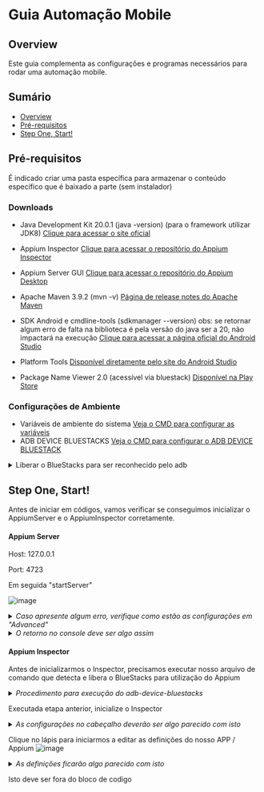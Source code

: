 # Guia Automação Mobile

## Overview
Este guia complementa as configurações e programas necessários para rodar uma automação mobile.

## Sumário
- [Overview](#overview)
- [Pré-requisitos](#pré-requisitos)
- [Step One, Start!](#step-one-start)

## Pré-requisitos
É indicado criar uma pasta específica para armazenar o conteúdo específico que é baixado a parte (sem instalador)

### Downloads
- Java Development Kit 20.0.1 (java -version) (para o framework utilizar JDK8)
  [Clique para acessar o site oficial](https://www.oracle.com/br/java/technologies/downloads/#jdk20-windows)

- Appium Inspector
 [Clique para acessar o repositório do Appium Inspector](https://github.com/appium/appium-inspector/releases)

- Appium Server GUI
 [Clique para acessar o repositório do Appium Desktop](https://github.com/appium/appium-desktop/releases/tag/v1.22.3-4)

- Apache Maven 3.9.2 (mvn -v)
[Página de release notes do Apache Maven](https://maven.apache.org/docs/3.9.2/release-notes.html)

- SDK Android e cmdline-tools (sdkmanager --version) obs: se retornar algum erro de falta na biblioteca é pela versão do java ser a 20, não impactará na execução
[Clique para acessar a página oficial do Android Studio](https://developer.android.com/studio)

- Platform Tools
[Disponível diretamente pelo site do Android Studio](https://developer.android.com/studio/releases/platform-tools?hl=pt-br)

- Package Name Viewer 2.0 (acessível via bluestack)
[Disponível na Play Store](https://play.google.com/store/apps/details?id=com.csdroid.pkg&hl=pt_BR&gl=US&pli=1)

### Configurações de Ambiente
- Variáveis de ambiente do sistema [Veja o CMD para configurar as variáveis](https://github.com/fahleiro/Steps-Mobile-Automation/blob/main/extra-cmd/config-path-var-ambiente.cmd)
- ADB DEVICE BLUESTACKS [Veja o CMD para configurar o ADB DEVICE BLUESTACK](https://github.com/fahleiro/Steps-Mobile-Automation/blob/main/extra-cmd/adb-device-bluestack.cmd)
<details>
<summary>Liberar o BlueStacks para ser reconhecido pelo adb</summary>
Em Settings > Advanced, selecione Android Debug Bridge (ADB)
  
![image](https://github.com/fahleiro/Steps-Mobile-Automation/assets/40614718/2f689060-8491-4811-b244-5642d2865166)


</details>

## Step One, Start!
Antes de iniciar em códigos, vamos verificar se conseguimos inicializar o AppiumServer e o AppiumInspector corretamente.
#### Appium Server
Host: 127.0.0.1

Port: 4723

Em seguida "startServer"

![image](https://github.com/fahleiro/Steps-Mobile-Automation/assets/40614718/e8383c49-9ba0-42d4-ac99-08e1cf781b57)

<details>
<summary><em>Caso apresente algum erro, verifique como estão as configurações em "Advanced"</em></summary>

  
![image](https://github.com/fahleiro/Steps-Mobile-Automation/assets/40614718/fd28fb70-763c-4163-9224-71f726bb115c)
</details>


<details>
<summary><em>O retorno no console deve ser algo assim</em></summary>

  
![image](https://github.com/fahleiro/Steps-Mobile-Automation/assets/40614718/86a63d43-d582-4379-8e22-16c3bd1378aa)
</details>

#### Appium Inspector
Antes de inicializarmos o Inspector, precisamos executar nosso arquivo de comando que detecta e libera o BlueStacks para utilização do Appium

<details>
<summary><em>Procedimento para execução do adb-device-bluestacks</em></summary>
Percebe-se que antes da execução, não possuimos devices conectados
  
![image](https://github.com/fahleiro/Steps-Mobile-Automation/assets/40614718/2c6e254e-6621-4b3b-8415-386aff4d66a6)

Então, abra o emulador do BlueStack e, já na tela inicial do Android pode executar o adb-device-bluestacks (uma janela do cmd irá abrir e fechar rapidamente)
Em seguida verifique novamente o comando adb devices, deverá constar o emulador em questão

![image](https://github.com/fahleiro/Steps-Mobile-Automation/assets/40614718/5c8d798a-9aec-43f2-9c3c-7f9e25b31d82)
</details>

Executada etapa anterior, inicialize o Inspector
<details>
<summary><em>As configurações no cabeçalho deverão ser algo parecido com isto</em></summary>

![image](https://github.com/fahleiro/Steps-Mobile-Automation/assets/40614718/2ba5a9ce-35c6-4c02-b06f-2b5eadea986e)
</details>

Clique no lápis para iniciarmos a editar as definições do nosso APP / Appium ![image](https://github.com/fahleiro/Steps-Mobile-Automation/assets/40614718/72a3346a-a15a-469f-a42b-18996844c249)

<details>
<summary><em>As definições ficarão algo parecido com isto</em></summary>
  
```json
{
  "platformName": "Android",
  "appium:platformVersion": "8.1",
  "appium:deviceName": "device",
  "appium:udid": "localhost:5555",
  "appium:appPackage": "appPackage",
  "appium:appActivity": "appActivity",
  "appium:automationName": "UiAutomator2"
}
```
</details>

Isto deve ser fora do bloco de codigo
